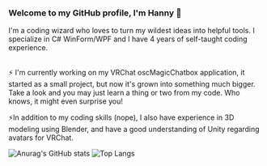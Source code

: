 ### Welcome to my GitHub profile, I'm Hanny 👋


I'm a coding wizard who loves to turn my wildest ideas into helpful tools. I specialize in C# WinForm/WPF and I have 4 years of self-taught coding experience.
<br><br>

⚡ I'm currently working on my VRChat oscMagicChatbox application, it started as a small project, but now it's grown into something much bigger.
<br> Take a look and you may just learn a thing or two from my code. Who knows, it might even surprise you!<br>

⚡In addition to my coding skills (nope), I also have experience in 3D modeling using Blender, and have a good understanding of Unity regarding avatars for VRChat.

![Anurag's GitHub stats](https://github-readme-stats.vercel.app/api?username=BoiHanny)   ![Top Langs](https://github-readme-stats.vercel.app/api/top-langs/?username=BoiHanny)

